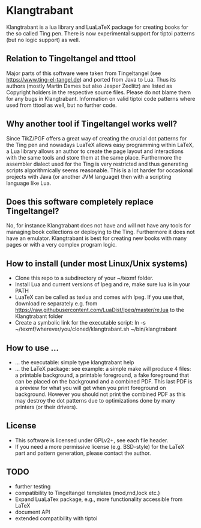 

# Klangtrabant
Klangtrabant is a lua library and LuaLaTeX package for creating
books for the so called Ting pen.
There is now experimental support for tiptoi patterns
(but no logic support) as well.

Relation to Tingeltangel and tttool
----
Major parts of this software were taken from Tingeltangel (see
https://www.ting-el-tangel.de)
and ported from Java to Lua. Thus its authors (mostly Martin Dames
but also Jesper Zedlitz) are listed as Copyright holders in the
respective source files. Please do not blame them for any bugs in
Klangtrabant. Information on valid tiptoi code patterns where used from
tttool as well, but no further code.

Why another tool if Tingeltangel works well?
----
Since TikZ/PGF offers a great way of creating the crucial dot patterns
for the Ting pen and nowadays LuaTeX allows easy programming
within LaTeX, a Lua library allows an author to create the page layout
and interactions with the same tools and store them at the same place.
Furthermore the assembler dialect used for the Ting is very restricted
and thus generating scripts algorithmically seems reasonable. This is
a lot harder for occasional projects with Java (or another JVM
language) then with a scripting language like Lua.

Does this software completely replace Tingeltangel?
----
No, for instance Klangtrabant does not have and will not have
any tools for managing book collections or deploying to the Ting.
Furthermore it does not have an emulator.
Klangtrabant is best for creating new books with many pages or with
a very complex program logic.

How to install (under most Linux/Unix systems)
----
 * Clone this repo to a subdirectory of your ~/texmf folder.
 * Install Lua and current versions of lpeg and re, make sure
 lua is in your PATH
 * LuaTeX can be called as texlua and comes with lpeg. If you use that,
 download re separately e.g.
 from https://raw.githubusercontent.com/LuaDist/lpeg/master/re.lua
 to the Klangtrabant folder
 * Create a symbolic link for the executable script:
 ln -s ~/texmf/wherever/you/cloned/klangtrabant.sh ~/bin/klangtrabant

How to use ...
----
 * ... the executable: simple type klangtrabant help
 * ... the LaTeX package: see example:
 a simple make will produce 4 files:
 a printable background, a printable foreground,
 a fake foreground that can be placed on the background
 and a combined PDF. This last PDF is a preview for what you will
 get when you print foreground on background. However you should
 not print the combined PDF as this may destroy the dot patterns due
 to optimizations done by many printers (or their drivers).

License
----
 * This software is licensed under GPLv2+, see each file header.
 * If you need a more permissive license (e.g. BSD-style) for the
 LaTeX part and pattern generation, please contact the author.

TODO
----
 * further testing
 * compatibility to Tingeltangel templates (mod,rnd,lock etc.)
 * Expand LuaLaTex package, e.g., more functionality accessible from
 LaTeX
 * document API
 * extended compatibility with tiptoi

